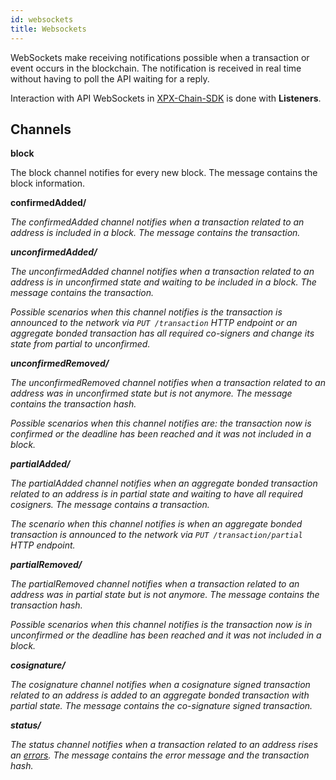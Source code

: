 ```yaml
---
id: websockets
title: Websockets
---
```

WebSockets make receiving notifications possible when a transaction or event occurs in the blockchain. The notification is received in real time without having to poll the API waiting for a reply.

Interaction with API WebSockets in [XPX-Chain-SDK](../sdks/overview.md) is done with **Listeners**.

## Channels

**block**

The block channel notifies for every new block. The message contains the block information.

**confirmedAdded/<ADDRESS>**

The confirmedAdded channel notifies when a transaction related to an address is included in a block. The message contains the transaction.

**unconfirmedAdded/<ADDRESS>**

The unconfirmedAdded channel notifies when a transaction related to an address is in unconfirmed state and waiting to be included in a block. The message contains the transaction.

Possible scenarios when this channel notifies is the transaction is announced to the network via `PUT /transaction` HTTP endpoint or an aggregate bonded transaction has all required co-signers and change its state from *partial* to *unconfirmed*.

**unconfirmedRemoved/<ADDRESS>**

The unconfirmedRemoved channel notifies when a transaction related to an address was in unconfirmed state but is not anymore. The message contains the transaction hash.

Possible scenarios when this channel notifies are: the transaction now is confirmed or the deadline has been reached and it was not included in a block.

**partialAdded/<ADDRESS>**

The partialAdded channel notifies when an aggregate bonded transaction related to an address is in partial state and waiting to have all required cosigners. The message contains a transaction.

The scenario when this channel notifies is when an aggregate bonded transaction is announced to the network via `PUT /transaction/partial` HTTP endpoint.

**partialRemoved/<ADDRESS>**

The partialRemoved channel notifies when a transaction related to an address was in partial state but is not anymore. The message contains the transaction hash.

Possible scenarios when this channel notifies is the transaction now is in unconfirmed or the deadline has been reached and it was not included in a block.

**cosignature/<ADDRESS>**

The cosignature channel notifies when a cosignature signed transaction related to an address is added to an aggregate bonded transaction with partial state. The message contains the co-signature signed transaction.

**status/<ADDRESS>**

The status channel notifies when a transaction related to an address rises an [errors](./status-errors.md). The message contains the error message and the transaction hash.